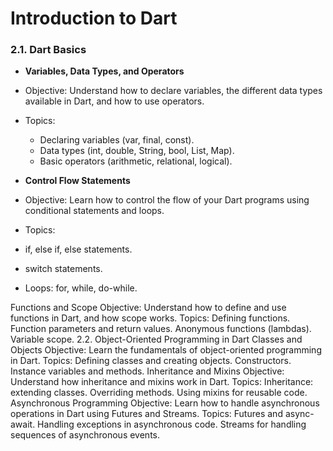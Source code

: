 # Introduction to Dart

### 2.1. Dart Basics
- **Variables, Data Types, and Operators**
 - Objective: Understand how to declare variables, the different data types available in Dart, and how to use operators.
 - Topics:
   - Declaring variables (var, final, const).
   - Data types (int, double, String, bool, List, Map).
   - Basic operators (arithmetic, relational, logical).

 - **Control Flow Statements** 
  - Objective: Learn how to control the flow of your Dart programs using conditional statements and loops.
  - Topics:
   - if, else if, else statements.
   - switch statements.
   - Loops: for, while, do-while.

Functions and Scope
Objective: Understand how to define and use functions in Dart, and how scope works.
Topics:
Defining functions.
Function parameters and return values.
Anonymous functions (lambdas).
Variable scope.
2.2. Object-Oriented Programming in Dart
Classes and Objects
Objective: Learn the fundamentals of object-oriented programming in Dart.
Topics:
Defining classes and creating objects.
Constructors.
Instance variables and methods.
Inheritance and Mixins
Objective: Understand how inheritance and mixins work in Dart.
Topics:
Inheritance: extending classes.
Overriding methods.
Using mixins for reusable code.
Asynchronous Programming
Objective: Learn how to handle asynchronous operations in Dart using Futures and Streams.
Topics:
Futures and async-await.
Handling exceptions in asynchronous code.
Streams for handling sequences of asynchronous events.